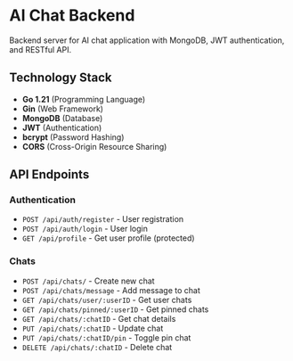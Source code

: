 # AI Chat Backend

Backend server for AI chat application with MongoDB, JWT authentication, and RESTful API.

## Technology Stack

- **Go 1.21** (Programming Language)
- **Gin** (Web Framework)
- **MongoDB** (Database)
- **JWT** (Authentication)
- **bcrypt** (Password Hashing)
- **CORS** (Cross-Origin Resource Sharing)

## API Endpoints

### Authentication
- `POST /api/auth/register` - User registration
- `POST /api/auth/login` - User login
- `GET /api/profile` - Get user profile (protected)

### Chats
- `POST /api/chats/` - Create new chat
- `POST /api/chats/message` - Add message to chat
- `GET /api/chats/user/:userID` - Get user chats
- `GET /api/chats/pinned/:userID` - Get pinned chats
- `GET /api/chats/:chatID` - Get chat details
- `PUT /api/chats/:chatID` - Update chat
- `PUT /api/chats/:chatID/pin` - Toggle pin chat
- `DELETE /api/chats/:chatID` - Delete chat